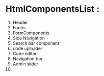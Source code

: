 # HtmlComponentsList :
  1) Header
  2) Footer
  3) FormComponents
  4) Side Navigation
  5) Search bar component
  6) code uploader
  7) Code editor
  8) Navigation bar
  9) Admin slider
  10) 
